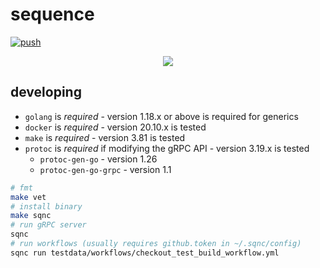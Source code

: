 # sequence

[![push](https://github.com/frantjc/sequence/actions/workflows/ci.yml/badge.svg?branch=main&event=push)](https://github.com/frantjc/sequence/actions)

<p align="center">
  <img src="https://raw.githubusercontent.com/frantjc/sequence/main/docs/demo.gif">
</p>

## developing

- `golang` is _required_ - version 1.18.x or above is required for generics
- `docker` is _required_ - version 20.10.x is tested
- `make` is _required_ - version 3.81 is tested
- `protoc` is _required_ if modifying the gRPC API - version 3.19.x is tested
    - `protoc-gen-go` - version 1.26
    - `protoc-gen-go-grpc` - version 1.1

```sh
# fmt
make vet
# install binary
make sqnc
# run gRPC server
sqnc
# run workflows (usually requires github.token in ~/.sqnc/config)
sqnc run testdata/workflows/checkout_test_build_workflow.yml
```
